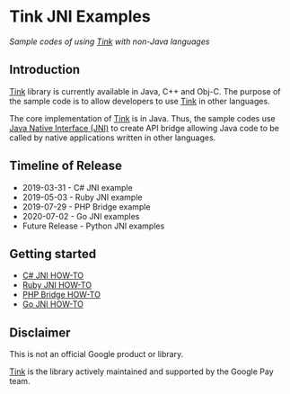 # Tink JNI Examples
*Sample codes of using [Tink](https://github.com/google/tink) with non-Java languages*

## Introduction
[Tink](https://github.com/google/tink) library is currently available in Java, C++ and Obj-C. The purpose of the sample code is to allow developers to use [Tink](https://github.com/google/tink) in other languages. 

The core implementation of [Tink](https://github.com/google/tink) is in Java. Thus, the sample codes use [Java Native Interface (JNI)](https://docs.oracle.com/javase/8/docs/technotes/guides/jni/) to create API bridge allowing Java code to be called by native applications written in other languages.

## Timeline of Release
* 2019-03-31 - C# JNI example
* 2019-05-03 - Ruby JNI example
* 2019-07-29 - PHP Bridge example
* 2020-07-02 - Go JNI examples
* Future Release - Python JNI examples

## Getting started
* [C# JNI HOW-TO](docs/CS-HOWTO.md)
* [Ruby JNI HOW-TO](docs/RB-HOWTO.md)
* [PHP Bridge HOW-TO](docs/PHP-HOWTO.md)
* [Go JNI HOW-TO](docs/GO-HOWTO.md)

## Disclaimer
This is not an official Google product or library.

[Tink](https://github.com/google/tink) is the library actively maintained and supported by the Google Pay team.
